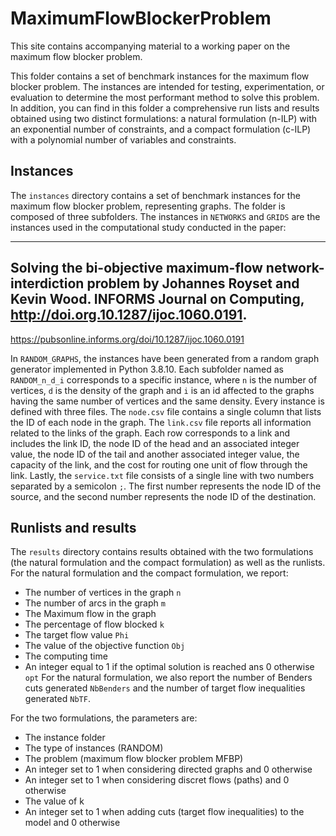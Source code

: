 # MaximumFlowBlockerProblem
This site contains accompanying material to a working paper on the maximum flow blocker problem. 

This folder contains a set of benchmark instances for the maximum flow blocker problem. The instances are intended for testing, experimentation, or evaluation to determine the most performant method to solve this problem. In addition, you can find in this folder a comprehensive run lists and results obtained using two distinct formulations: a natural formulation (n-ILP) with an exponential number of constraints, and a compact formulation (c-ILP) with a polynomial number of variables and constraints.


## Instances

The `instances` directory contains a set of benchmark instances for the maximum flow blocker problem, representing graphs.
The folder is composed of three subfolders. The instances in `NETWORKS` and `GRIDS` are the instances used in the computational study conducted in the paper:

---
Solving the bi-objective maximum-flow network-interdiction problem by Johannes Royset and Kevin Wood. INFORMS Journal on Computing, http://doi.org.10.1287/ijoc.1060.0191. 
-
https://pubsonline.informs.org/doi/10.1287/ijoc.1060.0191


In `RANDOM_GRAPHS`, the instances have been generated from a random graph generator implemented in Python 3.8.10. Each subfolder named as `RANDOM_n_d_i` corresponds to a specific instance, where `n` is the number of vertices, `d` is the density of the graph and `i` is an id affected to the graphs having the same number of vertices and the same density. Every instance is defined with three files.
The `node.csv` file contains a single column that lists the ID of each node in the graph. The `link.csv` file reports all information related to the links of the graph. Each row corresponds to a link and includes the link ID, the node ID of the head and an associated integer value, the node ID of the tail and another associated integer value, the capacity of the link, and the cost for routing one unit of flow through the link. Lastly, the `service.txt` file consists of a single line with two numbers separated by a semicolon `;`. The first number represents the node ID of the source, and the second number represents the node ID of the destination.


## Runlists and results

The `results` directory contains results obtained with the two formulations (the natural formulation and the compact formulation) as well as the runlists. 
For the natural formulation and the compact formulation, we report:
- The number of vertices in the graph `n`
- The number of arcs in the graph `m`
- The Maximum flow in the graph 
- The percentage of flow blocked `k`
- The target flow value `Phi`
- The value of the objective function `Obj`
- The computing time
- An integer equal to 1 if the optimal solution is reached ans 0 otherwise `opt`
For the natural formulation, we also report the number of Benders cuts generated `NbBenders` and the number of target flow inequalities generated `NbTF`.

For the two formulations, the parameters are:
- The instance folder
- The type of instances (RANDOM)
- The problem (maximum flow blocker problem MFBP)
- An integer set to 1 when considering directed graphs and 0 otherwise
- An integer set to 1 when considering discret flows (paths) and 0 otherwise
- The value of k
- An integer set to 1 when adding cuts (target flow inequalities) to the model and 0 otherwise












